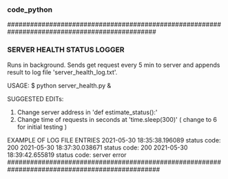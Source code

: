 ### code_python 

 ###############################################################################################
### SERVER HEALTH STATUS LOGGER
Runs in background. Sends get request every 5 min to server and appends result to log file 'server_health_log.txt'.

USAGE:
$ python server_health.py &

SUGGESTED EDITs:
1. Change server address in 'def estimate_status():'
2. Change time of requests in seconds at 'time.sleep(300)' ( change to 6 for initial testing )

EXAMPLE OF LOG FILE ENTRIES
2021-05-30 18:35:38.196089 status code: 200
2021-05-30 18:37:30.038671 status code: 200
2021-05-30 18:39:42.655819 status code: server error
################################################################################################
 
